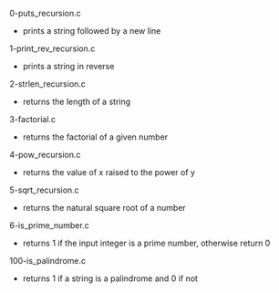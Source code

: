 0-puts_recursion.c
* prints a string followed by a new line

1-print_rev_recursion.c
* prints a string in reverse

2-strlen_recursion.c
* returns the length of a string

3-factorial.c
* returns the factorial of a given number

4-pow_recursion.c
*  returns the value of x raised to the power of y

5-sqrt_recursion.c
* returns the natural square root of a number

6-is_prime_number.c
* returns 1 if the input integer is a prime number, otherwise return 0

100-is_palindrome.c
* returns 1 if a string is a palindrome and 0 if not


